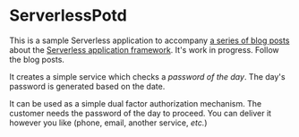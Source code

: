 # ServerlessPotd

This is a sample Serverless application to accompany [a series of blog posts](http://blog.zerosharp.com/serverless-framework-part-1-up-and-running/) about the [Serverless application framework](https://github.com/serverless/serverless). It's work in progress. Follow the blog posts.

It creates a simple service which checks a _password of the day_. The day's password is generated based on the date. 

It can be used as a simple dual factor authorization mechanism. The customer needs the password of the day to proceed. You can deliver it however you like (phone, email, another service, _etc._)